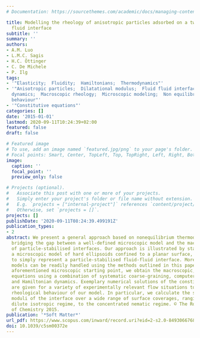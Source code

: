 ```yaml
---
# Documentation: https://sourcethemes.com/academic/docs/managing-content/

title: Modelling the rheology of anisotropic particles adsorbed on a two-dimensional
  fluid interface
subtitle: ''
summary: ''
authors:
- A.M. Luo
- L.M.C. Sagis
- H.C. Öttinger
- C. De Michele
- P. Ilg
tags:
- '"Elasticity;  Fluidity;  Hamiltonians;  Thermodynamics"'
- '"Anisotropic particles;  Dilatational modulus;  Fluid fluid interfaces;  Hamiltonian
  dynamics;  Macroscopic rheology;  Microscopic modeling;  Non equilibrium thermodynamics;  Rheological
  behaviour"'
- '"Constitutive equations"'
categories: []
date: '2015-01-01'
lastmod: 2020-09-11T10:24:39+02:00
featured: false
draft: false

# Featured image
# To use, add an image named `featured.jpg/png` to your page's folder.
# Focal points: Smart, Center, TopLeft, Top, TopRight, Left, Right, BottomLeft, Bottom, BottomRight.
image:
  caption: ''
  focal_point: ''
  preview_only: false

# Projects (optional).
#   Associate this post with one or more of your projects.
#   Simply enter your project's folder or file name without extension.
#   E.g. `projects = ["internal-project"]` references `content/project/deep-learning/index.md`.
#   Otherwise, set `projects = []`.
projects: []
publishDate: '2020-09-11T08:24:39.499191Z'
publication_types:
- 2
abstract: We present a general approach based on nonequilibrium thermodynamics for
  bridging the gap between a well-defined microscopic model and the macroscopic rheology
  of particle-stabilised interfaces. Our approach is illustrated by starting with
  a microscopic model of hard ellipsoids confined to a planar surface, which is intended
  to simply represent a particle-stabilised fluid-fluid interface. More complex microscopic
  models can be readily handled using the methods outlined in this paper. From the
  aforementioned microscopic starting point, we obtain the macroscopic, constitutive
  equations using a combination of systematic coarse-graining, computer experiments
  and Hamiltonian dynamics. Exemplary numerical solutions of the constitutive equations
  are given for a variety of experimentally relevant flow situations to explore the
  rheological behaviour of our model. In particular, we calculate the shear and dilatational
  moduli of the interface over a wide range of surface coverages, ranging from the
  dilute isotropic regime, to the concentrated nematic regime. © The Royal Society
  of Chemistry 2015.
publication: '*Soft Matter*'
url_pdf: https://www.scopus.com/inward/record.uri?eid=2-s2.0-84930667689&doi=10.1039%2fc5sm00372e&partnerID=40&md5=c59d73f759d87933c03f227511a47399
doi: 10.1039/c5sm00372e
---
```

